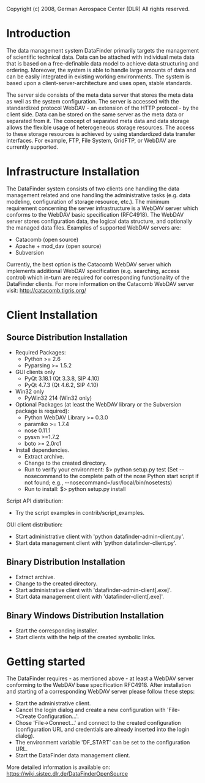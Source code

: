 Copyright (c) 2008, German Aerospace Center (DLR)
All rights reserved.

# Introduction
The data management system DataFinder primarily targets the management of 
scientific technical data. Data can be attached with individual meta data that 
is based on a free-definable data model to achieve data structuring 
and ordering. Moreover, the system is able to handle large amounts of data and 
can be easily integrated in existing working environments. The system is based 
upon a client-server-architecture and uses open, stable standards.

The server side consists of the meta data server that stores the meta data 
as well as the system configuration. The server is accessed with the standardized
protocol WebDAV - an extension of the HTTP protocol - by the client side.
Data can be stored on the same server as the meta data or separated from it. 
The concept of separated meta data and data storage allows the flexible usage 
of heterogeneous storage resources. The access to these storage resources is 
achieved by using standardized data transfer interfaces. For example, FTP, File System, 
GridFTP, or WebDAV are currently supported.

# Infrastructure Installation
The DataFinder system consists of two clients one handling the data management related
and one handling the administrative tasks (e.g. data modeling, configuration of
storage resource, etc.). The minimum requirement concerning the server infrastructure is a 
WebDAV server which conforms to the WebDAV basic specification (RFC4918). The
WebDAV server stores configuration data, the logical data structure, and
optionally the managed data files. Examples of supported WebDAV servers are:
* Catacomb (open source)
* Apache + mod_dav (open source)
* Subversion

Currently, the best option is the Catacomb WebDAV server which implements additional
WebDAV specification (e.g. searching, access control) which in-turn 
are required for corresponding functionality of the DataFinder clients. For more
information on the Catacomb WebDAV server visit:
http://catacomb.tigris.org/

# Client Installation
## Source Distribution Installation
* Required Packages:
  * Python >= 2.6
  * Pyparsing >= 1.5.2
* GUI clients only
   * PyQt 3.18.1 (Qt 3.3.8, SIP 4.10)
   * PyQt 4.7.3 (Qt 4.6.2, SIP 4.10)
* Win32 only
   * PyWin32 214 (Win32 only) 
* Optional Packages (at least the WebDAV library or the Subversion package is required):
  * Python WebDAV Library >= 0.3.0
  * paramiko >= 1.7.4
  * nose 0.11.1
  * pysvn >=1.7.2
  * boto >= 2.0rc1
* Install dependencies.
  * Extract archive.
  * Change to the created directory.
  * Run to verify your environment: $> python setup.py test
    (Set --nosecommand to the complete path of the nose Python start script if not found; e.g., --nosecommand=/usr/local/bin/nosetests)
  * Run to install: $> python setup.py install 

Script API distribution:
* Try the script examples in contrib/script_examples.

GUI client distribution:
* Start administrative client with 'python datafinder-admin-client.py'.
* Start data management client with 'python datafinder-client.py'.
 
## Binary Distribution Installation
* Extract archive.
* Change to the created directory.
* Start administrative client with 'datafinder-admin-client[.exe]'.
* Start data management client with 'datafinder-client[.exe]'.
 
## Binary Windows Distribution Installation
* Start the corresponding installer.
* Start clients with the help of the created symbolic links.

# Getting started
The DataFinder requires - as mentioned above - at least a WebDAV server conforming to the WebDAV base
specification RFC4918. After installation and starting of a corresponding 
WebDAV server please follow these steps:
* Start the administrative client.
* Cancel the login dialog and create a new configuration with 
  'File->Create Configuration...'.
* Chose 'File->Connect...' and connect to the created configuration (configuration URL and credentials are already inserted into the login dialog).
* The environment variable 'DF_START' can be set to the configuration URL.
* Start the DataFinder data management client.

More detailed information is available on: https://wiki.sistec.dlr.de/DataFinderOpenSource
